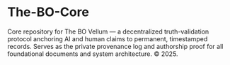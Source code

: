 # The-BO-Core
Core repository for The BO Vellum — a decentralized truth-validation protocol anchoring AI and human claims to permanent, timestamped records. Serves as the private provenance log and authorship proof for all foundational documents and system architecture. © 2025.
